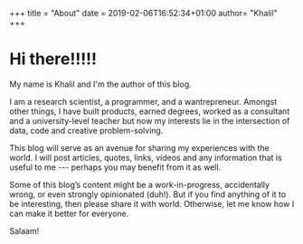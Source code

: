 +++
title = "About"
date = 2019-02-06T16:52:34+01:00
author= "Khalil"
+++

# Hi there!!!!!

My name is Khalil and I'm the author of this blog.

I am a research scientist, a programmer, and a wantrepreneur. Amongst other things, I have built products, earned degrees, worked as a consultant and a university-level teacher but now my interests lie in the intersection of data, code and creative problem-solving.

This blog will serve as an avenue for sharing my experiences with the world. I will post articles, quotes, links, videos and any information that is useful to me --- perhaps you may benefit from it as well.

Some of this blog’s content might be a work-in-progress, accidentally wrong, or even strongly opinionated (duh!). But if you find anything of it to be interesting, then please share it with world. Otherwise, let me know how I can make it better for everyone.

Salaam!
